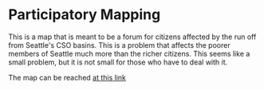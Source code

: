 # Participatory Mapping

This is a map that is meant to be a forum for citizens affected by the run off from Seattle's CSO basins. This is a problem that affects the poorer members of Seattle much more than the richer citizens. This seems like a small problem, but it is not small for those who have to deal with it.

The map can be reached [at this link](https://lab-pgis-e26242fb31f3.herokuapp.com)